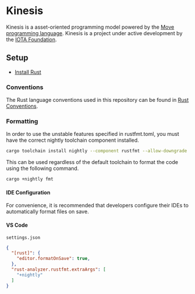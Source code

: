 # Kinesis

Kinesis is a asset-oriented programming model powered by the
[Move programming language](https://move-language.github.io/move/introduction.html). Kinesis is a project under active
development by the [IOTA Foundation](https://iota.org).

## Setup

- [Install Rust][install-rust]

### Conventions

The Rust language conventions used in this repository can be found in [Rust Conventions](./RUST_CONVENTIONS.md).

### Formatting

In order to use the unstable features specified in rustfmt.toml, you must have the correct nightly toolchain component
installed.

```sh
cargo toolchain install nightly --component rustfmt --allow-downgrade
```

This can be used regardless of the default toolchain to format the code using the following command.

```sh
cargo +nightly fmt
```

#### IDE Configuration

For convenience, it is recommended that developers configure their IDEs to automatically format files on save.

#### VS Code

`settings.json`

```json
{
  "[rust]": {
    "editor.formatOnSave": true,
  },
  "rust-analyzer.rustfmt.extraArgs": [
    "+nightly"
  ]
}
```

[install-rust]: https://www.rust-lang.org/tools/install
